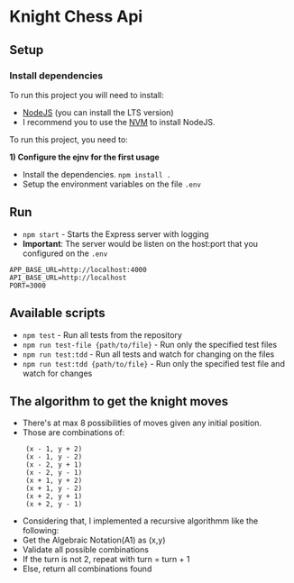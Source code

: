 # Knight Chess Api 

## Setup

### Install dependencies

To run this project you will need to install:

- [NodeJS](https://nodejs.org/en/) (you can install the LTS version)
- I recommend you to use the [NVM](https://github.com/creationix/nvm) to install NodeJS.


To run this project, you need to:

**1) Configure the ejnv for the first usage**

- Install the dependencies. `npm install .`
- Setup the environment variables on the file `.env`


## Run

- `npm start` - Starts the Express server with logging
- **Important**: The server would be listen on the host:port that you configured on the `.env` 
```
APP_BASE_URL=http://localhost:4000
API_BASE_URL=http://localhost
PORT=3000
```


## Available scripts 

- `npm test` - Run all tests from the repository 
- `npm run test-file {path/to/file}` - Run only the specified test files 
- `npm run test:tdd` - Run all tests and watch for changing on the files 
- `npm run test:tdd {path/to/file}` - Run only the specified test file and watch for changes 

## The algorithm to get the knight moves
- There's at max 8 possibilities of moves given any initial position.
- Those are combinations of:
```
    (x - 1, y + 2)
    (x - 1, y - 2)
    (x - 2, y + 1)
    (x - 2, y - 1)
    (x + 1, y + 2)
    (x + 1, y - 2)
    (x + 2, y + 1)
    (x + 2, y - 1)
```
- Considering that, I implemented a recursive algorithmm like the following:
- Get the Algebraic Notation(A1) as (x,y)
- Validate all possible combinations
- If the turn is not 2, repeat with turn = turn + 1 
- Else, return all combinations found
